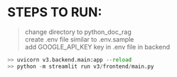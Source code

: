 # STEPS TO RUN:

> change directory to python_doc_rag <br>
 create .env file similar to .env.sample<br>
 add GOOGLE_API_KEY key in .env file in backend <br>


```python
>> uvicorn v3.backend.main:app --reload
>> python -m streamlit run v3/frontend/main.py
```
